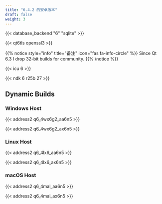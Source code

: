 ```yaml
---
title: "6.4.2 的安卓版本"
draft: false
weight: 3
---
```


{{< database_backend "6" "sqlite" >}}

{{< qt6tls openssl3 >}}

{{% notice style="info" title="备注"  icon="fas fa-info-circle" %}}
Since Qt 6.3 I drop 32-bit builds for community.
{{% /notice %}}

{{< icu 6 >}}

{{< ndk 6 r25b 27 >}}

## Dynamic Builds

### Windows Host

{{< address2 q6_4wx6g2_aa6n5 >}}

{{< address2 q6_4wx6g2_ax6n5 >}}

### Linux Host

{{< address2 q6_4lx6_aa6n5 >}}

{{< address2 q6_4lx6_ax6n5 >}}

### macOS Host

{{< address2 q6_4mal_aa6n5 >}}

{{< address2 q6_4mal_ax6n5 >}}
